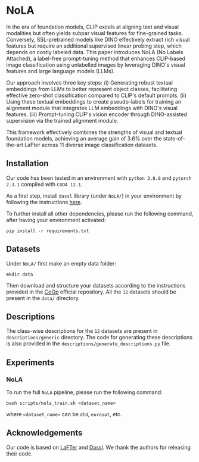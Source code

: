 # NoLA
In the era of foundation models, CLIP excels at aligning text and visual modalities but often yields subpar visual features for fine-grained tasks. Conversely, SSL-pretrained models like DINO effectively extract rich visual features but require an additional supervised linear probing step, which depends on costly labeled data. This paper introduces NoLA (No Labels Attached), a label-free prompt-tuning method that enhances CLIP-based image classification using unlabelled images by leveraging DINO's visual features and large language models (LLMs).

Our approach involves three key steps: (i) Generating robust textual embeddings from LLMs to better represent object classes, facilitating effective zero-shot classification compared to CLIP's default prompts. (ii) Using these textual embeddings to create pseudo-labels for training an alignment module that integrates LLM embeddings with DINO's visual features. (iii) Prompt-tuning CLIP's vision encoder through DINO-assisted supervision via the trained alignment module.

This framework effectively combines the strengths of visual and textual foundation models, achieving an average gain of 3.6% over the state-of-the-art LaFter across 11 diverse image classification datasets.

## Installation

Our code has been tested in an environment with `python 3.8.8` and `pytorch 2.3.1` compiled with `CUDA 12.1`. 

As a first step, install `dassl` library (under `NoLA/`) in your environment by following the instructions [here](https://github.com/KaiyangZhou/Dassl.pytorch#installation).

To further install all other dependencies, please run the following command, after having your environment activated:

```
pip install -r requirements.txt
```

## Datasets

Under `NoLA/` first make an empty data folder: 

```
mkdir data
```

Then download and structure your datasets according to the instructions provided in the [CoOp](https://github.dev/KaiyangZhou/CoOp)
official repository. All the `12` datasets should be present in the `data/` directory.

## Descriptions

The class-wise descriptions for the `12` datasets are present in `descriptions/generic` directory. 
The code for generating these descriptions is also provided in the `descriptions/generate_descriptions.py` file.

## Experiments

### NoLA
To run the full `NoLA` pipeline, please run the following command:

```
bash scripts/nola_train.sh <dataset_name>
```

where `<dataset_name>` can be `dtd`, `eurosat`, etc.

## Acknowledgements 
Our code is based on [LaFTer](https://github.com/jmiemirza/LaFTer) and [Dassl](https://github.com/KaiyangZhou/Dassl.pytorch). We thank the authors for releasing their code.


